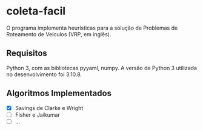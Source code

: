 # coleta-facil
O programa implementa heurísticas para a solução de Problemas de Roteamento de Veículos (VRP, em inglês).

## Requisitos
Python 3, com as bibliotecas pyyaml, numpy.
A versão de Python 3 utilizada no desenvolvimento foi 3.10.8.

## Algoritmos Implementados
- [x] Savings de Clarke e Wright
- [ ] Fisher e Jaikumar
- [ ] ...

